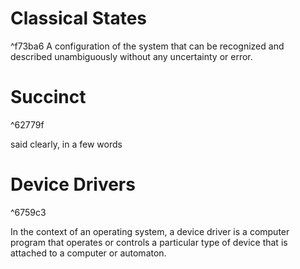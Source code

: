 # Classical States
^f73ba6
A configuration of the system that can be recognized and described unambiguously without any uncertainty or error.
# Succinct

^62779f

said clearly, in a few words

# Device Drivers

^6759c3

In the context of an operating system, a device driver is a computer program that operates or controls a particular type of device that is attached to a computer or automaton.
